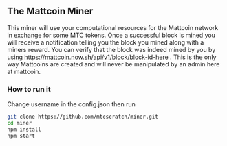 ## The Mattcoin Miner
This miner will use your computational resources for the Mattcoin network in exchange for some
MTC tokens. Once a successful block is mined you will receive a notification telling you the block you mined along with a miners reward. You can verify
that the block was indeed mined by you by using https://mattcoin.now.sh/api/v1/block/block-id-here . This is the only way Mattcoins are created and will
never be manipulated by an admin here at mattcoin.

### How to run it
Change username in the config.json then run


```bash
git clone https://github.com/mtcscratch/miner.git
cd miner
npm install
npm start
```
